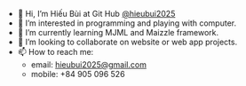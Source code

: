- 👋 Hi, I’m Hiếu Bùi at Git Hub [@hieubui2025](https://github.com/hieubui2025/)
- 👀 I’m interested in programming and playing with computer.
- 🌱 I’m currently learning MJML and Maizzle framework.
- 💞️ I’m looking to collaborate on website or web app projects.
- 📫 How to reach me:
    + email: hieubui2025@gmail.com
    + mobile: +84 905 096 526

<!---
hieubui2025/hieubui2025 is a ✨ special ✨ repository because its `README.md` (this file) appears on your GitHub profile.
You can click the Preview link to take a look at your changes.
--->

